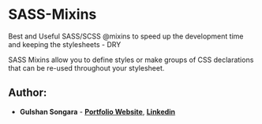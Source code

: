 # SASS-Mixins
Best and Useful SASS/SCSS @mixins to speed up the development time and keeping the stylesheets - DRY


SASS Mixins allow you to define styles or make groups of CSS declarations that can be re-used throughout your stylesheet.
<br/>

## Author:

- **Gulshan Songara** - **[Portfolio Website](https://gulshansongara.netlify.app)**, **[Linkedin](https://www.linkedin.com/in/gulshansongara/)** 
